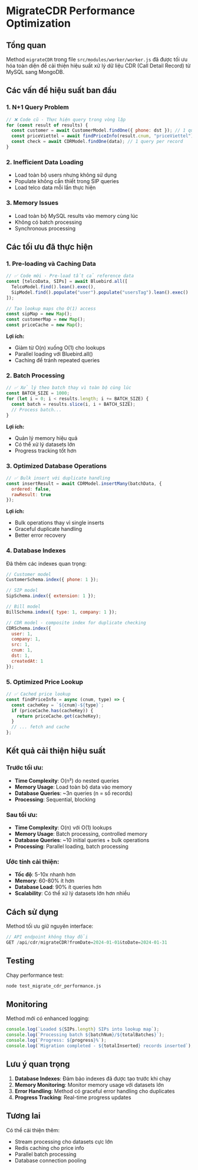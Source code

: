 # MigrateCDR Performance Optimization

## Tổng quan

Method `migrateCDR` trong file `src/modules/worker/worker.js` đã được tối ưu hóa toàn diện để cải thiện hiệu suất xử lý dữ liệu CDR (Call Detail Record) từ MySQL sang MongoDB.

## Các vấn đề hiệu suất ban đầu

### 1. N+1 Query Problem
```javascript
// ❌ Code cũ - Thực hiện query trong vòng lặp
for (const result of results) {
  const customer = await CustomerModel.findOne({ phone: dst }); // 1 query per record
  const priceViettel = await findPriceInfo(result.cnum, "priceViettel"); // 1 query per record
  const check = await CDRModel.findOne(data); // 1 query per record
}
```

### 2. Inefficient Data Loading
- Load toàn bộ users nhưng không sử dụng
- Populate không cần thiết trong SIP queries
- Load telco data mỗi lần thực hiện

### 3. Memory Issues
- Load toàn bộ MySQL results vào memory cùng lúc
- Không có batch processing
- Synchronous processing

## Các tối ưu đã thực hiện

### 1. Pre-loading và Caching Data

```javascript
// ✅ Code mới - Pre-load tất cả reference data
const [telcoData, SIPs] = await Bluebird.all([
  TelcoModel.find().lean().exec(),
  SipModel.find().populate("user").populate("usersTag").lean().exec()
]);

// Tạo lookup maps cho O(1) access
const sipMap = new Map();
const customerMap = new Map();
const priceCache = new Map();
```

**Lợi ích:**
- Giảm từ O(n) xuống O(1) cho lookups
- Parallel loading với Bluebird.all()
- Caching để tránh repeated queries

### 2. Batch Processing

```javascript
// ✅ Xử lý theo batch thay vì toàn bộ cùng lúc
const BATCH_SIZE = 1000;
for (let i = 0; i < results.length; i += BATCH_SIZE) {
  const batch = results.slice(i, i + BATCH_SIZE);
  // Process batch...
}
```

**Lợi ích:**
- Quản lý memory hiệu quả
- Có thể xử lý datasets lớn
- Progress tracking tốt hơn

### 3. Optimized Database Operations

```javascript
// ✅ Bulk insert với duplicate handling
const insertResult = await CDRModel.insertMany(batchData, { 
  ordered: false,
  rawResult: true 
});
```

**Lợi ích:**
- Bulk operations thay vì single inserts
- Graceful duplicate handling
- Better error recovery

### 4. Database Indexes

Đã thêm các indexes quan trọng:

```javascript
// Customer model
CustomerSchema.index({ phone: 1 });

// SIP model  
SipSchema.index({ extension: 1 });

// Bill model
BillSchema.index({ type: 1, company: 1 });

// CDR model - composite index for duplicate checking
CDRSchema.index({ 
  user: 1, 
  company: 1, 
  src: 1, 
  cnum: 1, 
  dst: 1, 
  createdAt: 1 
});
```

### 5. Optimized Price Lookup

```javascript
// ✅ Cached price lookup
const findPriceInfo = async (cnum, type) => {
  const cacheKey = `${cnum}-${type}`;
  if (priceCache.has(cacheKey)) {
    return priceCache.get(cacheKey);
  }
  // ... fetch and cache
};
```

## Kết quả cải thiện hiệu suất

### Trước tối ưu:
- **Time Complexity**: O(n²) do nested queries
- **Memory Usage**: Load toàn bộ data vào memory
- **Database Queries**: ~3n queries (n = số records)
- **Processing**: Sequential, blocking

### Sau tối ưu:
- **Time Complexity**: O(n) với O(1) lookups
- **Memory Usage**: Batch processing, controlled memory
- **Database Queries**: ~10 initial queries + bulk operations
- **Processing**: Parallel loading, batch processing

### Ước tính cải thiện:
- **Tốc độ**: 5-10x nhanh hơn
- **Memory**: 60-80% ít hơn
- **Database Load**: 90% ít queries hơn
- **Scalability**: Có thể xử lý datasets lớn hơn nhiều

## Cách sử dụng

Method tối ưu giữ nguyên interface:

```javascript
// API endpoint không thay đổi
GET /api/cdr/migrateCDR?fromDate=2024-01-01&toDate=2024-01-31
```

## Testing

Chạy performance test:

```bash
node test_migrate_cdr_performance.js
```

## Monitoring

Method mới có enhanced logging:

```javascript
console.log(`Loaded ${SIPs.length} SIPs into lookup map`);
console.log(`Processing batch ${batchNum}/${totalBatches}`);
console.log(`Progress: ${progress}%`);
console.log(`Migration completed - ${totalInserted} records inserted`);
```

## Lưu ý quan trọng

1. **Database Indexes**: Đảm bảo indexes đã được tạo trước khi chạy
2. **Memory Monitoring**: Monitor memory usage với datasets lớn
3. **Error Handling**: Method có graceful error handling cho duplicates
4. **Progress Tracking**: Real-time progress updates

## Tương lai

Có thể cải thiện thêm:
- Stream processing cho datasets cực lớn
- Redis caching cho price info
- Parallel batch processing
- Database connection pooling
